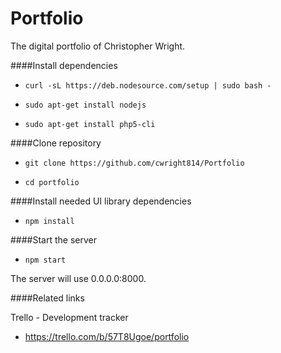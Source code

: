 # Portfolio
The digital portfolio of Christopher Wright.


####Install dependencies

- `curl -sL https://deb.nodesource.com/setup | sudo bash -`

- `sudo apt-get install nodejs`

- `sudo apt-get install php5-cli`

####Clone repository

- `git clone https://github.com/cwright814/Portfolio`

- `cd portfolio`

####Install needed UI library dependencies

- `npm install`

####Start the server

- `npm start`

The server will use 0.0.0.0:8000.

####Related links

Trello - Development tracker
- https://trello.com/b/57T8Ugoe/portfolio
